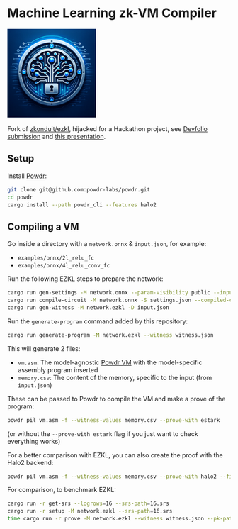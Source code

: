 # Machine Learning zk-VM Compiler

<img src="logo.png" width="200px"/>

Fork of [zkonduit/ezkl](https://github.com/zkonduit/ezkl), hijacked for a Hackathon project, see [Devfolio submission](https://devfolio.co/projects/machine-learning-zkvm-fdf6) and [this presentation](https://docs.google.com/presentation/d/11AauxQ1tfuM5U18hWUpqz-ph3awOmvonee1DjoijYF0/edit?usp=sharing).

## Setup

Install [Powdr](https://www.powdr.org/):
```bash
git clone git@github.com:powdr-labs/powdr.git
cd powdr
cargo install --path powdr_cli --features halo2
```

## Compiling a VM

Go inside a directory with a `network.onnx` & `input.json`, for example:
- `examples/onnx/2l_relu_fc`
- `examples/onnx/4l_relu_conv_fc`

Run the following EZKL steps to prepare the network:
```bash
cargo run gen-settings -M network.onnx --param-visibility public --input-visibility private --output-visibility private --logrows 16
cargo run compile-circuit -M network.onnx -S settings.json --compiled-circuit network.ezkl
cargo run gen-witness -M network.ezkl -D input.json
```

Run the `generate-program` command added by this repository:
```bash
cargo run generate-program -M network.ezkl --witness witness.json
```

This will generate 2 files:
- `vm.asm`: The model-agnostic [Powdr VM](src/powdr_template.asm) with the model-specific assembly program inserted
- `memory.csv`: The content of the memory, specific to the input (from `input.json`)

These can be passed to Powdr to compile the VM and make a prove of the program:
```bash
powdr pil vm.asm -f --witness-values memory.csv --prove-with estark
```

(or without the `--prove-with estark` flag if you just want to check everything works)

For a better comparison with EZKL, you can also create the proof with the Halo2 backend:
```bash
powdr pil vm.asm -f --witness-values memory.csv --prove-with halo2 --field bn254
```

For comparison, to benchmark EZKL:
```bash
cargo run -r get-srs --logrows=16 --srs-path=16.srs
cargo run -r setup -M network.ezkl --srs-path=16.srs
time cargo run -r prove -M network.ezkl --witness witness.json --pk-path=pk.key --proof-path=model.proof --srs-path=16.srs
```
